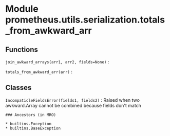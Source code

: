 Module prometheus.utils.serialization.totals_from_awkward_arr
=============================================================

Functions
---------

    
`join_awkward_arrays(arr1, arr2, fields=None)`
:   

    
`totals_from_awkward_arr(arr)`
:   

Classes
-------

`IncompaticleFieldsError(fields1, fields2)`
:   Raised when two awkward.Array cannot be combined because fields don't match

    ### Ancestors (in MRO)

    * builtins.Exception
    * builtins.BaseException